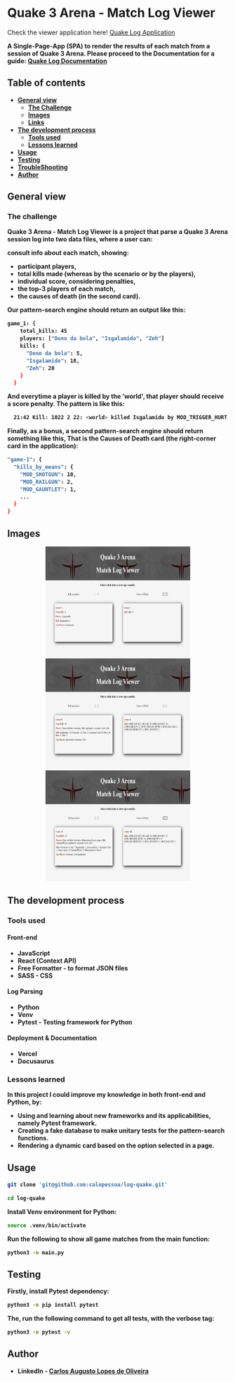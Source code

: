 # Quake 3 Arena - Match Log Viewer

Check the viewer application here!
<a href="http://quake3-log-viewer.vercel.app/">Quake Log Application</a>
<b>

A Single-Page-App (SPA) to render the results of each match from a session of Quake 3 Arena.
Please proceed to the Documentation for a guide:
<a href="http://documentation-quake-log.vercel.app/">Quake Log Documentation</a>

## Table of contents

- [General view](#general-view)
  - [The Challenge](#the-challenge)
  - [Images](#images)
  - [Links](#links)
- [The development process](#the-development-process)
  - [Tools used](#tools-used)
  - [Lessons learned](#lessons-learned)
- [Usage](#usage)
- [Testing](#testing)
- [TroubleShooting](#troubleshooting)
- [Author](#author)

## General view

### The challenge

Quake 3 Arena - Match Log Viewer is a project that parse a Quake 3 Arena session log into two data files, 
where a user can:

**consult info about each match**, showing:

- participant players,
- total kills made (whereas by the scenario or by the players),
- individual score, considering penalties,
- the top-3 players of each match,
- the causes of death (in the second card).

Our pattern-search engine should return an output like this:
```bash
game_1: {
    total_kills: 45
    players: ["Dono da bola", "Isgalamido", "Zeh"]
    kills: {
      "Dono da bola": 5,
      "Isgalamido": 18,
      "Zeh": 20
    }
  }
```
And everytime a player is killed by the 'world', that player should receive a score penalty.
The pattern is like this:
```bash
  21:42 Kill: 1022 2 22: <world> killed Isgalamido by MOD_TRIGGER_HURT
```

Finally, as a bonus, a second pattern-search engine should return something like this,
That is the Causes of Death card (the right-corner card in the application):
```bash
"game-1": {
  "kills_by_means": {
    "MOD_SHOTGUN": 10,
    "MOD_RAILGUN": 2,
    "MOD_GAUNTLET": 1,
    ...
  }
}
```


## Images

<div align="center">
  <img width="330px" height="252px" src="/front-end/src/assets/game1.png" />
  <img width="330px" height="252px" src="/front-end/src/assets/game8.png" />
  <img width="330px" height="252px" src="/front-end/src/assets/game6mixed.png" />
</div>

## The development process

### Tools used

#### Front-end

- JavaScript
- React (Context API)
- Free Formatter - to format JSON files
- SASS - CSS

#### Log Parsing

- Python
- Venv
- Pytest - Testing framework for Python

#### Deployment & Documentation

- Vercel
- Docusaurus

### Lessons learned

In this project I could improve my knowledge in both front-end and Python, by:

- Using and learning about new frameworks and its applicabilities, namely Pytest framework.
- Creating a fake database to make unitary tests for the pattern-search functions.
- Rendering a dynamic card based on the option selected in a page.

## Usage

```bash
git clone 'git@github.com:calopessoa/log-quake.git'
```

```bash
cd log-quake
```
Install Venv environment for Python:
```bash
source .venv/bin/activate
```

Run the following to show all game matches from the main function:
```bash
python3 -m main.py
```

## Testing

Firstly, install Pytest dependency:
```bash
python3 -m pip install pytest
```

The, run the following command to get all tests, with the verbose tag:
```bash
python3 -m pytest -v
```

## Author

- LinkedIn - [Carlos Augusto Lopes de Oliveira](https://www.linkedin.com/in/carlos-augusto-lopes-de-oliveira-2602458b/)
